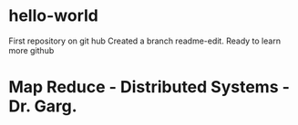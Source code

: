 # hello-world
First repository on git hub
Created a branch readme-edit. Ready to learn more github

# Map Reduce - Distributed Systems - Dr. Garg.
